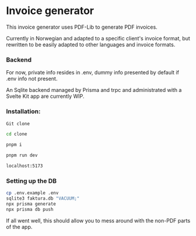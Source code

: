# Invoice generator

This invoice generator uses PDF-Lib to generate PDF invoices.

Currently in Norwegian and adapted to a specific client's invoice format, but rewritten to be easily adapted to other languages and invoice formats.

### Backend

For now, private info resides in .env, dummy info presented by default if .env info not present.

An Sqlite backend managed by Prisma and trpc and administrated with a Svelte Kit app are currently WIP.

### Installation:

```bash
Git clone

cd clone

pnpm i

pnpm run dev

localhost:5173
```

### Setting up the DB

```bash
cp .env.example .env
sqlite3 faktura.db "VACUUM;"
npx prisma generate
npx prisma db push
```

If all went well, this should allow you to mess around with the non-PDF parts of the app.
